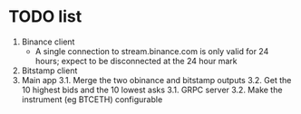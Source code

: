 # TODO list


1. Binance client 
   - A single connection to stream.binance.com is only valid for 24 hours; expect to be disconnected at the 24 hour mark
2. Bitstamp client
3. Main app
   3.1. Merge the two obinance and bitstamp outputs
   3.2. Get the 10 highest bids and the 10 lowest asks
   3.1. GRPC server
   3.2. Make the instrument (eg BTCETH) configurable
